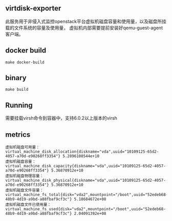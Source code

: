 ## virtdisk-exporter
此服务用于非侵入式监控openstack平台虚拟机磁盘容量和使用量，以及磁盘所挂载的文件系统的容量及使用量，
虚拟机内部需要提前安装好qemu-guest-agent客户端。

## docker build
```make docker-build```

## binary
```make build```

## Running
需要挂载virsh命令到容器中，支持6.0.2以上版本的virsh

## metrics
```
虚拟机磁盘可用量： virtual_machine_disk_allocation{diskname="vda",uuid="10109125-65d2-4057-a70d-e90268ff3354"} 5.2896108544e+10
虚拟机磁盘容量： virtual_machine_disk_capacity{diskname="vda",uuid="10109125-65d2-4057-a70d-e90268ff3354"} 5.36870912e+10
虚拟机磁盘物理容量： virtual_machine_disk_physical{diskname="vda",uuid="10109125-65d2-4057-a70d-e90268ff3354"} 5.36870912e+10
虚拟机磁盘文件容量：virtual_machine_fs_total{disk="vda2",mountpoint="/boot",uuid="52edeb68-48b9-4d19-a9bd-a88fbaf9cf3c"} 5.18684672e+08
虚拟机磁盘文件已使用量：virtual_machine_fs_used{disk="vda2",mountpoint="/boot",uuid="52edeb68-48b9-4d19-a9bd-a88fbaf9cf3c"} 2.04091392e+08
```
